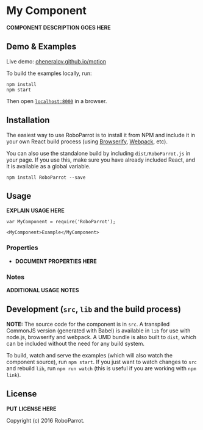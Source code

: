 # My Component

__COMPONENT DESCRIPTION GOES HERE__


## Demo & Examples

Live demo: [oheneralov.github.io/motion](http://oheneralov.github.io/motion/)

To build the examples locally, run:

```
npm install
npm start
```

Then open [`localhost:8000`](http://localhost:8000) in a browser.


## Installation

The easiest way to use RoboParrot is to install it from NPM and include it in your own React build process (using [Browserify](http://browserify.org), [Webpack](http://webpack.github.io/), etc).

You can also use the standalone build by including `dist/RoboParrot.js` in your page. If you use this, make sure you have already included React, and it is available as a global variable.

```
npm install RoboParrot --save
```


## Usage

__EXPLAIN USAGE HERE__

```
var MyComponent = require('RoboParrot');

<MyComponent>Example</MyComponent>
```

### Properties

* __DOCUMENT PROPERTIES HERE__

### Notes

__ADDITIONAL USAGE NOTES__


## Development (`src`, `lib` and the build process)

**NOTE:** The source code for the component is in `src`. A transpiled CommonJS version (generated with Babel) is available in `lib` for use with node.js, browserify and webpack. A UMD bundle is also built to `dist`, which can be included without the need for any build system.

To build, watch and serve the examples (which will also watch the component source), run `npm start`. If you just want to watch changes to `src` and rebuild `lib`, run `npm run watch` (this is useful if you are working with `npm link`).

## License

__PUT LICENSE HERE__

Copyright (c) 2016 RoboParrot.

